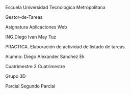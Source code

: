 Escuela
Universidad Tecnologica Metropolitana

Gestor-de-Tareas

Asignatura
Aplicaciones Web

ING.Diego Ivan May Tuz

PRACTICA. Elaboración de actividad de listado de tareas.

Alumno:
Diego Alexander Sanchez Ek

Cuatrimestre
3 Cuatrimestre

Grupo
3D

Parcial
Segundo Parcial
